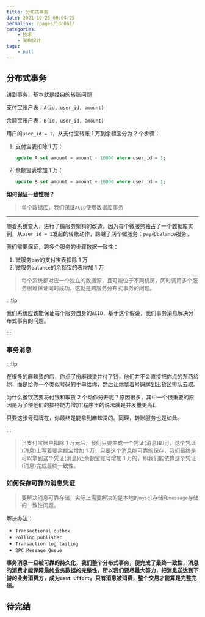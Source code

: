 ```yaml
---
title: 分布式事务
date: 2021-10-25 00:04:25
permalink: /pages/1dd061/
categories:
    - 技术
    - 架构设计
tags:
    - null
---
```


## 分布式事务

讲到事务，基本就是经典的转账问题

支付宝账户表：`A(id, user_id, amount)`

余额宝账户表：`B(id, user_id, amount)`

用户的`user_id = 1`，从支付宝转账 1 万到余额宝分为 2 个步骤：

1.  支付宝表扣除 1 万：

    ```sql
    update A set amount = amount - 10000 where user_id = 1;
    ```

2.  余额宝表增加 1 万：

    ```sql
    update B set amount = amount + 10000 where user_id = 1;
    ```

**如何保证一致性呢？**

> 单个数据库，我们保证`ACID`使用数据库事务

---

随着系统变大，进行了微服务架构的改造，因为每个微服务独占了一个数据库实例，从`user_id = 1`发起的转账动作，跨越了两个微服务：`pay`和`balance`服务。

我们需要保证，跨多个服务的步骤数据一致性：

1.  微服务`pay`的支付宝表扣除 1 万
2.  微服务`balance`的余额宝的表增加 1 万

> 每个系统都对应一个独立的数据源，且可能位于不同机房，同时调用多个服务很难保证同时成功，这就是跨服务分布式事务的问题。

:::tip

我们系统应该能保证每个服务自身的`ACID`，基于这个假设，我们事务消息解决分布式事务的问题。

:::

### 事务消息

:::tip

在很多的麻辣烫的店，你点了份麻辣烫并付了钱，他们并不会直接把你点的东西给你，而是给你一个类似号码的手串给你，然后让你拿着号码牌到出货区排队去取。

为什么餐饮店要将付钱和取货 2 个动作分开呢？原因很多，其中一个很重要的原因是为了使他们的接待能力增加(程序里的说法就是并发量更高)。

只要这张号码牌在，你最终是能拿到麻辣烫的。同理，转账服务也是如此。

:::

> 当支付宝账户扣除 1 万元后，我们只要生成一个凭证(消息)即可，这个凭证(消息)上写着要余额宝增加 1 万，只要这个消息能可靠的保存，我们最终是可以拿到这个凭证(消息)让余额宝账号增加 1 万的，即我们能依靠这个凭证(消息)完成最终一致性。

### 如何保存可靠的消息凭证

> 要解决消息可靠存储，实际上需要解决的是本地的`mysql`存储和`message`存储的一致性问题。

解决办法：

-   `Transactional outbox`
-   `Polling publisher`
-   `Transaction log tailing`
-   `2PC Message Queue`

**事务消息一旦被可靠的持久化，我们整个分布式事务，便完成了最终一致性，消息的消费才能保障最终业务数据的完整性，所以我们要尽最大努力，把消息送达到下游的业务消费方，成为`Best Effort`。只有消息被消费，整个交易才能算是完整完结。**

## 待完结
